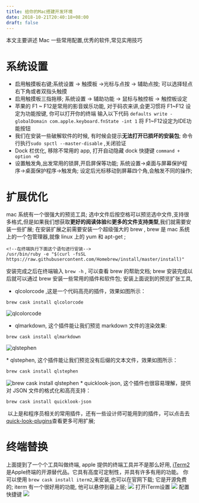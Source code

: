 ```yaml
---
title: 给你的Mac搭建开发环境
date: 2018-10-21T20:40:18+08:00 
draft: false
---
```


本文主要讲述 Mac 一些常用配置,优秀的软件,常见实用技巧

# 系统设置

*   启用触摸板右键;系统设置 -> 触摸板 ->光标与点按 -> 辅助点按; 可以选择轻点右下角或者双指头触摸
*   启用触摸板三指拖移; 系统设置 -> 辅助功能 -> 鼠标与触控板 -> 触控板设定
*   苹果的 F1 ~ F12是常用的影音娱乐功能, 对于码农来讲,会更习惯将 F1~F12 设定为功能按键, 你可以打开你的终端 输入以下代码 `defaults write -globalDomain com.apple.keyboard.fnState -int 1` 将 F1~F12设定为IDE功能按钮
*   我们在安装一些破解软件的时候, 有时候会提示**无法打开已损坏的安装包**; 命令行执行`sudo spctl --master-disable` ,关闭验证
*   Dock 栏优化, 移除不常用的 app, 打开自动隐藏 dock 快捷键 `command + option +D`
*   设置触发角,出发常用的锁屏,开启屏保等功能; 系统设置->桌面与屏幕保护程序->桌面保护程序->触发角; 设定后光标移动到屏幕四个角,会触发不同的操作;

# 扩展优化

mac 系统有一个很强大的预览工具; 选中文件后按空格可以预览选中文件,支持很多格式,但是如果我们想获取**更好的阅读体验**和**更多的文件支持类型**,我们就需要安装一些扩展; 在安装扩展之前需要安装一个超级强大的 brew , brew 是 mac 系统上的一个包管理器,就像 linux 上的 yum 和 apt-get ;

```
<!--在终端执行下面这个语句进行安装-->
/usr/bin/ruby -e "$(curl -fsSL https://raw.githubusercontent.com/Homebrew/install/master/install)"
```

安装完成之后在终端输入 `brew -h` , 可以查看 brew 的帮助文档; brew 安装完成以后就可以通过 brew 安装一些常用的插件和软件包; 安装上面说到的预览扩张工具,

*   qlcolorcode ,这是一个代码高亮的插件，效果如图所示：

```
brew cask install qlcolorcode
```

![qlcolorcode](https://img.52smile.vip/2018-10-21-131556.jpg)

*   qlmarkdown, 这个插件能让我们预览 markdown 文件的渲染效果:

```
brew cask install qlmarkdown
```

![qlstephen](https://img.52smile.vip/2018-10-21-131813.jpg)
<!-- more -->
\* qlstephen, 这个插件能让我们预览没有后缀的文本文件，效果如图所示：

```
brew cask install qlstephen
```

![brew cask install qlstephen](https://img.52smile.vip/2018-10-21-131944.jpg) \* quicklook-json, 这个插件也很容易理解，提供对 JSON 文件的格式化和高亮支持：

```
brew cask install quicklook-json
```

![![](https://img.52smile.vip/2018-10-21-132017.jpg)](https://img.52smile.vip/2018-10-21-132017.jpg) 以上是和程序员相关的常用插件，还有一些设计师可能用到的插件，可以点击去[quick-look-plugins](https://github.com/sindresorhus/quick-look-plugins)查看更多可用扩展;

# 终端替换

上面提到了一个个工具叫做终端, apple 提供的终端工具并不是那么好用, [iTerm2](https://www.iterm2.com/)是Apple终端的开源替代品。它具有高度可定制性，并具有许多有用的功能。 你可以使用 `brew cask install iterm2`,来安装,也可以在官网下载; 它是开源免费的; iterm 有一个很好用的功能, 他可以悬停到最上层; ![](https://img.52smile.vip/2018-10-21-135026.jpg) 打开iTerm设置 ![](https://img.52smile.vip/2018-10-21-134507.jpg) 配置快捷键 ![](https://img.52smile.vip/2018-10-21-134623.jpg)
